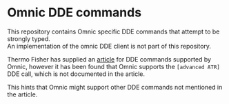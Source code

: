 # Omnic DDE commands #

This repository contains Omnic specific DDE commands that attempt to be strongly typed.\
An implementation of the omnic DDE client is not part of this repository.

Thermo Fisher has supplied an [article](./docs/OMNIC_DDE_Commands_&_Parameters.pdf) for DDE commands supported by Omnic, however it has been found that Omnic supports the `[advanced ATR]` DDE call, which is not documented in the article.

This hints that Omnic might support other DDE commands not mentioned in the article.
